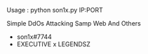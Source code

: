 Usage : python son1x.py IP:PORT

Simple DdOs Attacking Samp Web And Others

- son1x#7744
- EXECUTIVE x LEGENDSZ
